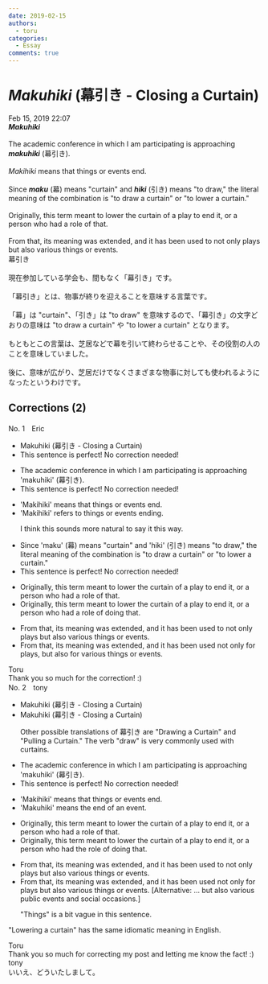 ```yaml
---
date: 2019-02-15
authors:
  - toru
categories:
  - Essay
comments: true
---
```


# <strong><em>Makuhiki</strong></em> (幕引き - Closing a Curtain)
<div class="date">Feb 15, 2019 22:07</div>
<div id="post"><div id="body_show_ori">
<strong><em>Makuhiki</strong></em><br/><br/>The academic conference in which I am participating is approaching <strong><em>makuhiki</em></strong> (幕引き).<br/><br/><em>Makihiki</em> means that things or events end.<br/><br/>Since <strong><em>maku</em></strong> (幕) means "curtain" and <strong><em>hiki</em></strong> (引き) means "to draw," the literal meaning of the combination is "to draw a curtain" or "to lower a curtain."<br/><br/>Originally, this term meant to lower the curtain of a play to end it, or a person who had a role of that.<br/><br/>From that, its meaning was extended, and it has been used to not only plays but also various things or events.
</div></div>

<!-- more -->

<div id="post_ja"><div id="body_show_mo">
幕引き<br/><br/>現在参加している学会も、間もなく「幕引き」です。<br/><br/>「幕引き」とは、物事が終りを迎えることを意味する言葉です。<br/><br/>「幕」は "curtain"、「引き」は "to draw" を意味するので、「幕引き」の文字どおりの意味は "to draw a curtain" や "to lower a curtain" となります。<br/><br/>もともとこの言葉は、芝居などで幕を引いて終わらせることや、その役割の人のことを意味していました。<br/><br/>後に、意味が広がり、芝居だけでなくさまざまな物事に対しても使われるようになったというわけです。
</div></div>

## Corrections (2)
<div id="block"><div class="first_name"> No. 1　<span class="just_name">Eric</span></div><div id="block2">
<ul class="correction_field">
<li class="incorrect">Makuhiki (幕引き - Closing a Curtain)</li>
<li class="corrected perfect">This sentence is perfect! No correction needed!</li>
</ul>
<ul class="correction_field">
<li class="incorrect">The academic conference in which I am participating is approaching 'makuhiki' (幕引き).</li>
<li class="corrected perfect">This sentence is perfect! No correction needed!</li>
</ul>
<ul class="correction_field">
<li class="incorrect">'Makihiki' means that things or events end.</li>
<li class="corrected correct">
'Makihiki' refers to things or events ending.
<p class="correction_comment">I think this sounds more natural to say it this way.</p>
</li>
</ul>
<ul class="correction_field">
<li class="incorrect">Since 'maku' (幕) means "curtain" and 'hiki' (引き) means "to draw," the literal meaning of the combination is "to draw a curtain" or "to lower a curtain."</li>
<li class="corrected perfect">This sentence is perfect! No correction needed!</li>
</ul>
<ul class="correction_field">
<li class="incorrect">Originally, this term meant to lower the curtain of a play to end it, or a person who had a role of that.</li>
<li class="corrected correct">
Originally, this term meant to lower the curtain of a play to end it, or a person who had a role of doing that.
</li>
</ul>
<ul class="correction_field">
<li class="incorrect">From that, its meaning was extended, and it has been used to not only plays but also various things or events.</li>
<li class="corrected correct">
From that, its meaning was extended, and it has been used not only for plays, but also for various things or events.
</li>
</ul>
</div><div class="name"><span class="just_name">Toru</span><br>
Thank you so much for the correction! :)
</div>
</div>
<div id="block"><div class="first_name"> No. 2　<span class="just_name">tony</span></div><div id="block2">
<ul class="correction_field">
<li class="incorrect">Makuhiki (幕引き - Closing a Curtain)</li>
<li class="corrected correct">
Makuhiki (幕引き - Closing a Curtain)
<p class="correction_comment">Other possible translations of 幕引き are "Drawing a Curtain" and "Pulling a Curtain." The verb "draw" is very commonly used with curtains.</p>
</li>
</ul>
<ul class="correction_field">
<li class="incorrect">The academic conference in which I am participating is approaching 'makuhiki' (幕引き).</li>
<li class="corrected perfect">This sentence is perfect! No correction needed!</li>
</ul>
<ul class="correction_field">
<li class="incorrect">'Makihiki' means that things or events end.</li>
<li class="corrected correct">
'Mak<span class="f_red">u</span>hiki' means <span class="f_blue">the end of an event</span>.
</li>
</ul>
<ul class="correction_field">
<li class="incorrect">Originally, this term meant to lower the curtain of a play to end it, or a person who had a role of that.</li>
<li class="corrected correct">
Originally, this term meant to lower the curtain of a play to end it, or a person who had <span class="f_red">the</span> role of <span class="f_red">doing</span> that.
</li>
</ul>
<ul class="correction_field">
<li class="incorrect">From that, its meaning was extended, and it has been used to not only plays but also various things or events.</li>
<li class="corrected correct">
From that, its meaning was extended, and it has been used not only <span class="f_red">for</span> plays but also various things or events. [Alternative: ... but also various public events and social occasions.]
<p class="correction_comment">"Things" is a bit vague in this sentence.</p>
</li>
</ul>
<p class="comment_small">
 "Lowering a curtain" has the same idiomatic meaning in English.
</p>

</div><div class="name"><span class="just_name">Toru</span><br>
Thank you so much for correcting my post and letting me know the fact! :)
</div>
<div class="name"><span class="just_name">tony</span><br>
いいえ、どういたしまして。
</div>
</div>
